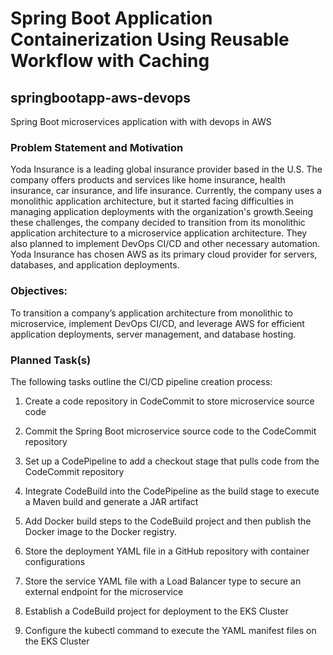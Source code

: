 # Spring Boot Application Containerization Using Reusable Workflow with Caching

## springbootapp-aws-devops
Spring Boot microservices application with with devops in AWS


### Problem Statement and Motivation
Yoda Insurance is a leading global insurance provider based in the U.S. The company offers products and services like home insurance, health insurance, car insurance, and life insurance. Currently, the company uses a monolithic application architecture, but it started facing 
difficulties in managing application deployments with the organization's growth.Seeing these challenges, the company decided to transition from its monolithic application architecture to a microservice application architecture. They also planned to implement DevOps CI/CD and other necessary automation. Yoda Insurance has chosen AWS as its primary cloud provider for servers, databases, and application deployments.

### Objectives:
To transition a company’s application architecture from monolithic to microservice, implement DevOps CI/CD, and leverage AWS for efficient application deployments, server management, and database hosting.

### Planned Task(s)

The following tasks outline the CI/CD pipeline creation process:


1. Create a code repository in CodeCommit to store microservice source code
2. Commit the Spring Boot microservice source code to the CodeCommit repository
3. Set up a CodePipeline to add a checkout stage that pulls code from the CodeCommit repository
4. Integrate CodeBuild into the CodePipeline as the build stage to execute a Maven build and generate a JAR artifact
5. Add Docker build steps to the CodeBuild project and then publish the Docker image to the Docker registry.

6. Store the deployment YAML file in a GitHub repository with container configurations
7. Store the service YAML file with a Load Balancer type to secure an  external endpoint for the microservice
8. Establish a CodeBuild project for deployment to the EKS Cluster
9. Configure the kubectl command to execute the YAML manifest files on the EKS Cluster
